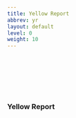 ```yaml
---
title: Yellow Report
abbrev: yr
layout: default
level: 0
weight: 10
---
```

&nbsp;<br/>
&nbsp;<br/>
&nbsp;<br/>
&nbsp;<br/>
&nbsp;<br/>

<h3>Yellow Report</h3>

